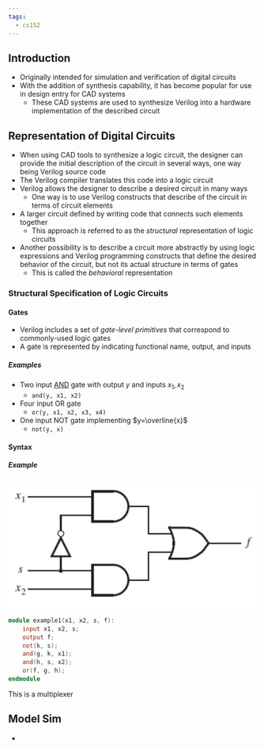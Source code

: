 ```yaml
---
tags:
  - cs152
---
```

## Introduction
- Originally intended for simulation and verification of digital circuits
- With the addition of synthesis capability, it has become popular for use in design entry for CAD systems
	- These CAD systems are used to synthesize Verilog into a hardware implementation of the described circuit
## Representation of Digital Circuits
- When using CAD tools to synthesize a logic circuit, the designer can provide the initial description of the circuit in several ways, one way being Verilog source code
- The Verilog compiler translates this code into a logic circuit
- Verilog allows the designer to describe a desired circuit in many ways
	- One way is to use Verilog constructs that describe of the circuit in terms of circuit elements
- A larger circuit defined by writing code that connects such elements together
	- This approach is referred to as the *structural* representation of logic circuits
- Another possibility is to describe a circuit more abstractly by using logic expressions and Verilog programming constructs that define the desired behavior of the circuit, but not its actual structure in terms of gates
	- This is called the *behavioral* representation
### Structural Specification of Logic Circuits
#### Gates
- Verilog includes a set of *gate-level primitives* that correspond to commonly-used logic gates
- A gate is represented by indicating functional name, output, and inputs
##### Examples
- Two input [AND](Symbolic%20Logic.md#AND) gate with output $y$ and inputs $x_1,x_2$
	- `and(y, x1, x2)`
- Four input OR gate
	- `or(y, x1, x2, x3, x4)`
- One input NOT gate implementing $y=\overline{x}$
	- `not(y, x)`
#### Syntax
##### Example
![](Attachments/Logic%20Gate%20Example.png)
```verilog
module example1(x1, x2, s, f):
	input x1, x2, s;
	output f;
	not(k, s);
	and(g, k, x1);
	and(h, s, x2);
	or(f, g, h);
endmodule
```

This is a multiplexer
## Model Sim
- 